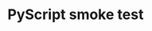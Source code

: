 <h1>PyScript smoke test</h1>

<div id="viz"></div>

<!-- Recommended pattern: standard <script> with type="py" -->
<script type="py" src="main.py" config="pyscript.toml" target="#viz"></script>

<!-- Quick inline sanity check -->
<script type="py">
from pyscript import display
display("hello from Python")
</script>
